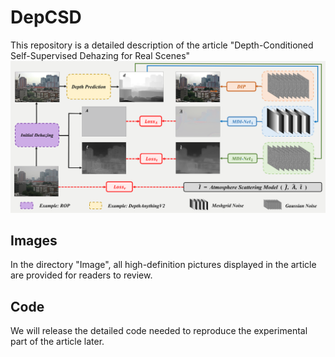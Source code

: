 # DepCSD
This repository is a detailed description of the article "Depth-Conditioned Self-Supervised Dehazing for Real Scenes"
![Description of image](/Images/2.png)


## Images
In the directory "Image", all high-definition pictures displayed in the article are provided for readers to review.

## Code
We will release the detailed code needed to reproduce the experimental part of the article later.
